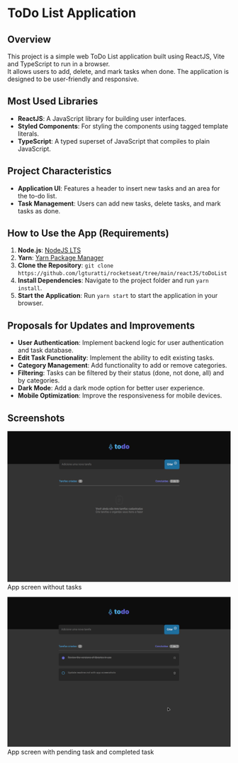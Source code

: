 # ToDo List Application

## Overview
This project is a simple web ToDo List application built using ReactJS, Vite and TypeScript to run in a browser.
<br>It allows users to add, delete, and mark tasks when done. The application is designed to be user-friendly and responsive.

## Most Used Libraries
- **ReactJS**: A JavaScript library for building user interfaces.
- **Styled Components**: For styling the components using tagged template literals.
- **TypeScript**: A typed superset of JavaScript that compiles to plain JavaScript.

## Project Characteristics
- **Application UI**: Features a header to insert new tasks and an area for the to-do list.
- **Task Management**: Users can add new tasks, delete tasks, and mark tasks as done.

## How to Use the App (Requirements)
1. **Node.js**: [NodeJS LTS](https://nodejs.org)
2. **Yarn**: [Yarn Package Manager](https://yarnpkg.com)
3. **Clone the Repository**: `git clone https://github.com/lgturatti/rocketseat/tree/main/reactJS/toDoList`
4. **Install Dependencies**: Navigate to the project folder and run `yarn install`.
5. **Start the Application**: Run `yarn start` to start the application in your browser.

## Proposals for Updates and Improvements
- **User Authentication**: Implement backend logic for user authentication and task database.
- **Edit Task Functionality**: Implement the ability to edit existing tasks.
- **Category Management**: Add functionality to add or remove categories.
- **Filtering**: Tasks can be filtered by their status (done, not done, all) and by categories.
- **Dark Mode**: Add a dark mode option for better user experience.
- **Mobile Optimization**: Improve the responsiveness for mobile devices.

## Screenshots

![App screen without tasks](./images/image1.png) App screen without tasks

![App screen with pending task and completed task](./images/image2.png) App screen with pending task and completed task
